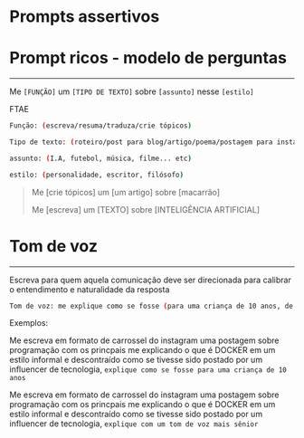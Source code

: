 # Prompts assertivos

# Prompt ricos - modelo de perguntas

---

Me `[FUNÇÃO]` um `[TIPO DE TEXTO]` sobre `[assunto]` nesse `[estilo]`

FTAE

```bash
Função: (escreva/resuma/traduza/crie tópicos)
```

```bash
Tipo de texto: (roteiro/post para blog/artigo/poema/postagem para instagram)
```

```bash
assunto: (I.A, futebol, música, filme... etc)
```

```bash
estilo: (personalidade, escritor, filósofo)
```

> Me [crie tópicos] um [um artigo] sobre [macarrão]
> 
> 
> Me [escreva] um [TEXTO] sobre [INTELIGÊNCIA ARTIFICIAL]
> 

# Tom de voz

---

Escreva para quem aquela comunicação deve ser direcionada para calibrar o entendimento e naturalidade da resposta

```bash
Tom de voz: me explique como se fosse (para uma criança de 10 anos, de um jeito mais sênior
```

Exemplos:

Me escreva em formato de carrossel do instagram uma postagem sobre programação com os princpais me explicando o que é DOCKER em um estilo informal e descontraído como se tivesse sido postado por um influencer de tecnologia, `explique como se fosse para uma criança de 10 anos`

Me escreva em formato de carrossel do instagram uma postagem sobre programação com os princpais me explicando o que é DOCKER em um estilo informal e descontraído como se tivesse sido postado por um influencer de tecnologia, `explique com um tom de voz mais sênior`
